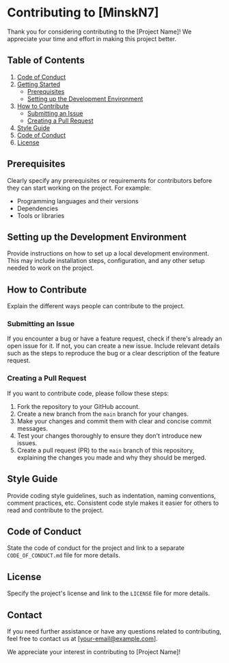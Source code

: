 # Contributing to [MinskN7]

Thank you for considering contributing to the [Project Name]! We appreciate your time and effort in making this project better.

## Table of Contents
1. [Code of Conduct](#code-of-conduct)
2. [Getting Started](#getting-started)
   - [Prerequisites](#prerequisites)
   - [Setting up the Development Environment](#setting-up-the-development-environment)
3. [How to Contribute](#how-to-contribute)
   - [Submitting an Issue](#submitting-an-issue)
   - [Creating a Pull Request](#creating-a-pull-request)
4. [Style Guide](#style-guide)
5. [Code of Conduct](#code-of-conduct)
6. [License](#license)

## Prerequisites
Clearly specify any prerequisites or requirements for contributors before they can start working on the project. For example:
- Programming languages and their versions
- Dependencies
- Tools or libraries

## Setting up the Development Environment
Provide instructions on how to set up a local development environment. This may include installation steps, configuration, and any other setup needed to work on the project.

## How to Contribute
Explain the different ways people can contribute to the project.

### Submitting an Issue
If you encounter a bug or have a feature request, check if there's already an open issue for it. If not, you can create a new issue. Include relevant details such as the steps to reproduce the bug or a clear description of the feature request.

### Creating a Pull Request
If you want to contribute code, please follow these steps:
1. Fork the repository to your GitHub account.
2. Create a new branch from the `main` branch for your changes.
3. Make your changes and commit them with clear and concise commit messages.
4. Test your changes thoroughly to ensure they don't introduce new issues.
5. Create a pull request (PR) to the `main` branch of this repository, explaining the changes you made and why they should be merged.

## Style Guide
Provide coding style guidelines, such as indentation, naming conventions, comment practices, etc. Consistent code style makes it easier for others to read and contribute to the project.

## Code of Conduct
State the code of conduct for the project and link to a separate `CODE_OF_CONDUCT.md` file for more details.

## License
Specify the project's license and link to the `LICENSE` file for more details.

## Contact
If you need further assistance or have any questions related to contributing, feel free to contact us at [your-email@example.com].

We appreciate your interest in contributing to [Project Name]!
